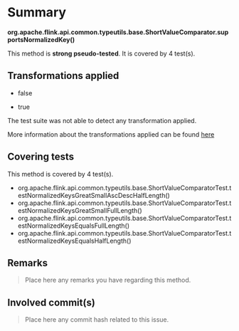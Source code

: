 # Summary
**org.apache.flink.api.common.typeutils.base.ShortValueComparator.supportsNormalizedKey()**

This method is **strong pseudo-tested**.
It is covered by 4 test(s). 


## Transformations applied

- false

- true


The test suite was not able to detect any transformation applied.

More information about the transformations applied can be found [here](https://github.com/STAMP-project/pitest-descartes)

## Covering tests
This method is covered by 4 test(s).
* org.apache.flink.api.common.typeutils.base.ShortValueComparatorTest.testNormalizedKeysGreatSmallAscDescHalfLength()
* org.apache.flink.api.common.typeutils.base.ShortValueComparatorTest.testNormalizedKeysGreatSmallFullLength()
* org.apache.flink.api.common.typeutils.base.ShortValueComparatorTest.testNormalizedKeysEqualsFullLength()
* org.apache.flink.api.common.typeutils.base.ShortValueComparatorTest.testNormalizedKeysEqualsHalfLength()


## Remarks
> Place here any remarks you have regarding this method.

## Involved commit(s)

> Place here any commit hash related to this issue.
